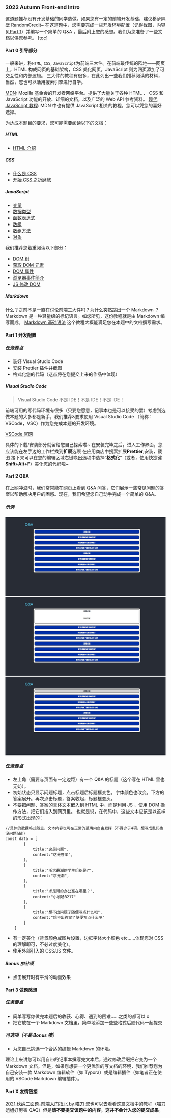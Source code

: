 ### 2022 Autumn Front-end Intro

这道题推荐没有开发基础的同学选做。如果您有一定的前端开发基础，建议移步隔壁 RandomCredit~
在这道题中，您需要完成一些开发环境配置（记得截图，内容见[Part 1](#part-1-开发配置)）并编写一个简单的 Q&A ，最后附上您的感想。我们为您准备了一些文档以供您参考。
[toc]

#### Part 0 引导部分

一般来讲，称`HTML`, `CSS`, `JavaScript`为前端三大件。在前端最传统的阵地——网页上，HTML 构成网页的基础架构，CSS 美化网页，JavaScript 则为网页添加了可交互性和内部逻辑。
三大件的教程有很多，在此列出一些我们推荐阅读的材料，当然，您也可以活用搜索引擎进行自学。

[MDN](https://developer.mozilla.org/zh-CN/): Mozilla 基金会的开发者网络平台。提供了大量关于各种 HTML 、 CSS 和 JavaScript 功能的开放、详细的文档，以及广泛的 Web API 参考资料。
[现代 JavaScript 教程](https://zh.javascript.info/): MDN 中也有提供 JavaScript 相关的教程，您可以凭您的喜好选择。

为达成本题目的要求，您可能需要阅读以下的文档：

##### HTML

- [HTML 介绍](https://developer.mozilla.org/zh-CN/docs/Learn/HTML/Introduction_to_HTML)

##### CSS

- [什么是 CSS](https://developer.mozilla.org/zh-CN/docs/Learn/CSS/First_steps/What_is_CSS)
- [开始 CSS 之<del>折磨</del>旅](https://developer.mozilla.org/zh-CN/docs/Learn/CSS/First_steps/Getting_started)

##### JavaScript

- [变量](https://zh.javascript.info/)
- [数据类型](https://zh.javascript.info/types)
- [函数表达式](https://zh.javascript.info/function-expressions)
- [数组](https://zh.javascript.info/array)
- [数组方法](https://zh.javascript.info/array-methods)
- [对象](https://zh.javascript.info/object)

我们推荐您着重阅读以下部分：

- [DOM 树](https://zh.javascript.info/dom-nodes)
- [获取 DOM 元素](https://zh.javascript.info/searching-elements-dom)
- [DOM 属性](https://zh.javascript.info/dom-attributes-and-properties)
- [浏览器事件简介](https://zh.javascript.info/introduction-browser-events)
- [JS 修改 DOM](https://zh.javascript.info/modifying-document)

##### Markdown

什么？之前不是一直在讨论前端三大件吗？为什么突然跳出一个 Markdown ？
Markdown 是一种轻量级的标记语言。如您所见，这份教程就是由 Markdown 编写而成。
[Markdown 基础语法](https://markdown.com.cn/basic-syntax/)
这个教程大概能满足您在本题中的文档撰写需求。

#### Part 1 开发配置

##### 任务要点

- 装好 Visual Studio Code
- 安装 Prettier 插件并截图
- 格式化您的代码（这点将在您提交上来的作品中体现）

##### Visual Studio Code

> Visual Studio Code 不是 IDE！不是 IDE！不是 IDE！

前端可用的写代码环境有很多（只要您愿意，记事本也是可以接受的罢）考虑到选做本题的大多都是新手，我们推荐&要求使用 Visual Studio Code （简称：VSCode，VSC）作为您完成本题的开发环境。

[VSCode 官网](https://code.visualstudio.com/)

具体的下载/安装部分就留给您自己探索啦~
在安装完毕之后，进入工作界面，您应该能在左手边的工作栏找到**扩展**选项
在应用商店中搜索扩展**Prettier**,安装，截图
接下来可以在您的编辑区域右键唤出选项中选择“**格式化**”（或者，使用快捷键**Shift+Alt+F**）美化您的代码啦~

#### Part 2 Q&A

在上网冲浪时，我们常常能在网页上看到 Q&A 问答，它们展示一些常见问题的答案以帮助解决用户的困惑。现在，我们希望您自己动手完成一个简单的 Q&A。

##### 示例

![点开前](../Q%26A/2.jpeg)
![点开后](../Q%26A/3.jpeg)
![合上](../Q%26A/1.jpeg)

##### 任务要点

- 左上角（需要与页面有一定边距）有一个 Q&A 的标题（这个写在 HTML 里也无妨）。
- 初始状态只显示问题标题，点击标题后标题框变色，字体颜色也改变，下方的答案展开。再次点击标题，答案收起，标题框变灰。
- 不要把问题、答案的具体文本嵌入到 HTML 中，而是利用 JS ，使用 DOM 操作方法，把它们插入到网页里。
  也就是说，在代码中，这些文本应该是以这样的形式出现的：

```
//具体的数据格式随意，文本内容也可在正常的范畴内自由发挥（不得少于4项，想写成乱码也没问题hhh）
const data = [
        {
            title:"这是问题",
            content:"这是答案",
        },
        {
            title:"浙大最潮的学生组织是?",
            content:"求是潮",
        },
        {
            title:"求是潮的办公室在哪里？",
            content:"小剧场B217"
        },
        {
            title:"想不出问题了随便写点什么吧",
            content:"想不出答案了随便写点什么吧"
        }
    ]
```

- 有一定美化（背景颜色或图片设置，边框字体大小颜色 etc……体现您对 CSS 的理解即可，不必过度美化）。
- 使用外部引入的 CSS/JS 文件。

##### Bonus 加分项

- 点击展开时有平滑的动画效果

#### Part 3 做题感想

##### 任务要点

- 简单写写你做完本题后的收获、心得、遇到的困难……之类的都可以 x
- 把它放在一个 Markdown 文档里，简单地添加一些些格式后随代码一起提交

##### 可选项（不是 Bonus 噢）

- 为您自己挑选一个合适的编辑 Markdown 的环境。

理论上来讲您可以用自带的记事本撰写完文本后，通过修改后缀把它变为一个 Markdown 文档。但是，如果您想要一个更优雅的写文档的环境，我们推荐您为自己安装一款 Markdown 编辑软件（如 Typora）或是编辑插件（如笔者正在使用的 VSCode Markdown 编辑插件）。

#### Part X 友情链接

[2021 秋纳二面题-前端入门指北 by 喵刀](https://github.com/QSCTech/2021-fall-round-two/tree/master/to-frontend-newbie)
您也可以去看看这篇文档中的教程（喵刀姐姐好厉害 QAQ）但是**请不要提交该题中的内容，这并不会计入您的提交成果**。
